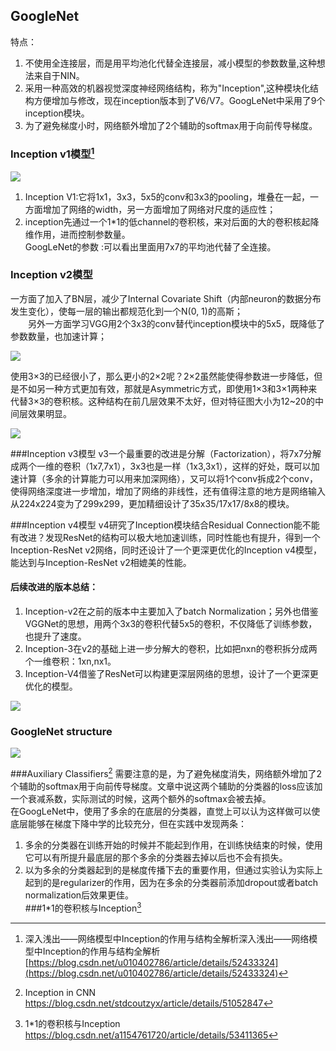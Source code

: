 ## GoogleNet

特点：  
1. 不使用全连接层，而是用平均池化代替全连接层，减小模型的参数数量,这种想法来自于NIN。  
2. 采用一种高效的机器视觉深度神经网络结构，称为"Inception",这种模块化结构方便增加与修改，现在inception版本到了V6/V7。GoogLeNet中采用了9个inception模块。  
3. 为了避免梯度小时，网络额外增加了2个辅助的softmax用于向前传导梯度。

### Inception v1模型[^1]

![](/assets/GoogLeNetInception.png)  
1. Inception V1:它将1x1，3x3，5x5的conv和3x3的pooling，堆叠在一起，一方面增加了网络的width，另一方面增加了网络对尺度的适应性；  
2. inception先通过一个1\*1的低channel的卷积核，来对后面的大的卷积核起降维作用，进而控制参数量。  
GoogLeNet的参数 :可以看出里面用7x7的平均池代替了全连接。

### Inception v2模型

一方面了加入了BN层，减少了Internal Covariate Shift（内部neuron的数据分布发生变化），使每一层的输出都规范化到一个N\(0, 1\)的高斯；   
　　另外一方面学习VGG用2个3x3的conv替代inception模块中的5x5，既降低了参数数量，也加速计算；

![](/assets/Inception_V2_1.png)

使用3×3的已经很小了，那么更小的2×2呢？2×2虽然能使得参数进一步降低，但是不如另一种方式更加有效，那就是Asymmetric方式，即使用1×3和3×1两种来代替3×3的卷积核。这种结构在前几层效果不太好，但对特征图大小为12~20的中间层效果明显。

![](/assets/Inception_V2_2.png)

###Inception v3模型
v3一个最重要的改进是分解（Factorization），将7x7分解成两个一维的卷积（1x7,7x1），3x3也是一样（1x3,3x1），这样的好处，既可以加速计算（多余的计算能力可以用来加深网络），又可以将1个conv拆成2个conv，使得网络深度进一步增加，增加了网络的非线性，还有值得注意的地方是网络输入从224x224变为了299x299，更加精细设计了35x35/17x17/8x8的模块。

###Inception v4模型
v4研究了Inception模块结合Residual Connection能不能有改进？发现ResNet的结构可以极大地加速训练，同时性能也有提升，得到一个Inception-ResNet v2网络，同时还设计了一个更深更优化的Inception v4模型，能达到与Inception-ResNet v2相媲美的性能。

#### 后续改进的版本总结：

1. Inception-v2在之前的版本中主要加入了batch Normalization；另外也借鉴VGGNet的思想，用两个3x3的卷积代替5x5的卷积，不仅降低了训练参数，也提升了速度。  
2. Inception-3在v2的基础上进一步分解大的卷积，比如把nxn的卷积拆分成两个一维卷积：1xn,nx1。  
3. Inception-V4借鉴了ResNet可以构建更深层网络的思想，设计了一个更深更优化的模型。  

![](/assets/GoogLeNetParameters.png)

### GoogleNet structure

![](/assets/GoogleNet_structure.png)   

###Auxiliary Classifiers[^2]
需要注意的是，为了避免梯度消失，网络额外增加了2个辅助的softmax用于向前传导梯度。文章中说这两个辅助的分类器的loss应该加一个衰减系数，实际测试的时候，这两个额外的softmax会被去掉。   
在GoogLeNet中，使用了多余的在底层的分类器，直觉上可以认为这样做可以使底层能够在梯度下降中学的比较充分，但在实践中发现两条： 
1. 多余的分类器在训练开始的时候并不能起到作用，在训练快结束的时候，使用它可以有所提升最底层的那个多余的分类器去掉以后也不会有损失。
2. 以为多余的分类器起到的是梯度传播下去的重要作用，但通过实验认为实际上起到的是regularizer的作用，因为在多余的分类器前添加dropout或者batch normalization后效果更佳。  
###1*1的卷积核与Inception[^3]  



[^1]: 深入浅出——网络模型中Inception的作用与结构全解析深入浅出——网络模型中Inception的作用与结构全解析  [https://blog.csdn.net/u010402786/article/details/52433324](https://blog.csdn.net/u010402786/article/details/52433324)
[^2]:  Inception in CNN  https://blog.csdn.net/stdcoutzyx/article/details/51052847   
[^3]:  1*1的卷积核与Inception  https://blog.csdn.net/a1154761720/article/details/53411365